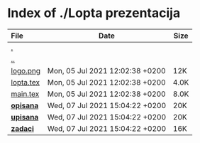 # Index of ./Lopta prezentacija

File | Date | Size
:--- | --- | ---
[.](.) | |
[..](..) | |
[logo.png](logo.png) | Mon, 05 Jul 2021 12:02:38 +0200 | 12K
[lopta.tex](lopta.tex) | Mon, 05 Jul 2021 12:02:38 +0200 | 4.0K
[main.tex](main.tex) | Mon, 05 Jul 2021 12:02:38 +0200 | 8.0K
[**opisana**](opisana) | Wed, 07 Jul 2021 15:04:22 +0200 | 20K
[**upisana**](upisana) | Wed, 07 Jul 2021 15:04:22 +0200 | 20K
[**zadaci**](zadaci) | Wed, 07 Jul 2021 15:04:22 +0200 | 16K
